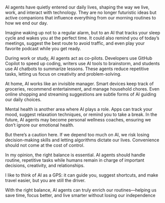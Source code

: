 AI agents have quietly entered our daily lives, shaping the way we live, work, and interact with technology. They are no longer futuristic ideas but active companions that influence everything from our morning routines to how we end our day.

Imagine waking up not to a regular alarm, but to an AI that tracks your sleep cycle and wakes you at the perfect time. It could also remind you of today’s meetings, suggest the best route to avoid traffic, and even play your favorite podcast while you get ready.

During work or study, AI agents act as co-pilots. Developers use GitHub Copilot to speed up coding, writers use AI tools to brainstorm, and students use AI chatbots to summarize lessons. These agents reduce repetitive tasks, letting us focus on creativity and problem-solving.

At home, AI works like an invisible manager. Smart devices keep track of groceries, recommend entertainment, and manage household chores. Even online shopping and streaming suggestions are subtle forms of AI guiding our daily choices.

Mental health is another area where AI plays a role. Apps can track your mood, suggest relaxation techniques, or remind you to take a break. In the future, AI agents may become personal wellness coaches, ensuring we don’t ignore our emotional health.

But there’s a caution here. If we depend too much on AI, we risk losing decision-making skills and letting algorithms dictate our lives. Convenience should not come at the cost of control.

In my opinion, the right balance is essential. AI agents should handle routine, repetitive tasks while humans remain in charge of important decisions, creativity, and relationships.

I like to think of AI as a GPS: it can guide you, suggest shortcuts, and make travel easier, but you are still the driver.

With the right balance, AI agents can truly enrich our routines—helping us save time, focus better, and live smarter without losing our independence
